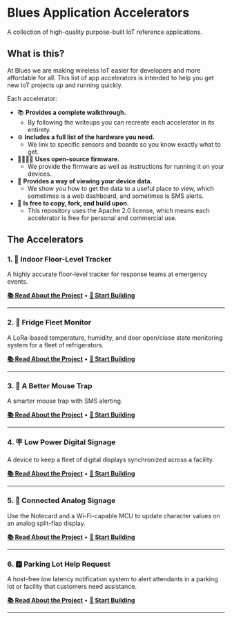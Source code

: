 # Blues Application Accelerators

A collection of high-quality purpose-built IoT reference applications.

## What is this?

At Blues we are making wireless IoT easier for developers and more affordable for all. This list of app accelerators is intended to help you get new IoT projects up and running quickly.

Each accelerator:

* 📚 **Provides a complete walkthrough.**
  * By following the writeups you can recreate each accelerator in its entirety.
* ⚙️ **Includes a full list of the hardware you need.**
  * We link to specific sensors and boards so you know exactly what to get.
* 👨‍💻👩‍💻 **Uses open-source firmware.**
  * We provide the firmware as well as instructions for running it on your devices.
* 📱 **Provides a way of viewing your device data.**
  * We show you how to get the data to a useful place to view, which sometimes is a web dashboard, and sometimes is SMS alerts.
* 📘 **Is free to copy, fork, and build upon.**
  * This repository uses the Apache 2.0 license, which means each accelerator is free for personal and commercial use.

## The Accelerators

### 1. 🏢 Indoor Floor-Level Tracker

A highly accurate floor-level tracker for response teams at emergency events.

<p>
  <a href="https://www.hackster.io/blues-wireless/building-an-indoor-floor-level-tracker-for-response-teams-cacf5c"><b>📚 Read About the Project</b></a> •
  <a href="./indoor-floor-level-tracker/"><b>🔧 Start Building</b></a>
</p>

---

### 2. 🧊 Fridge Fleet Monitor

A LoRa-based temperature, humidity, and door open/close state monitoring system for a fleet of refrigerators.

<p>
  <a href="https://www.hackster.io/blues-wireless/refrigerator-fleet-monitoring-made-easy-with-lora-e6163e"><b>📚 Read About the Project</b></a> •
  <a href="./fridge-fleet-monitor/"><b>🔧 Start Building</b></a>
</p>

---

### 3. 🐁 A Better Mouse Trap

A smarter mouse trap with SMS alerting.

<p>
  <a href="https://www.hackster.io/hendersoncarlton/i-love-checking-on-mousetraps-said-no-one-ever-52c5e7"><b>📚 Read About the Project</b></a> •
  <a href="./better-mouse-trap/"><b>🔧 Start Building</b></a>
</p>

---

### 4. 🪧 Low Power Digital Signage

A device to keep a fleet of digital displays synchronized across a facility.

<p>
  <a href="https://www.hackster.io/brandonsatrom/build-a-fleet-of-low-power-cloud-connected-e-ink-displays-d588e7"><b>📚 Read About the Project</b></a> •
  <a href="./low-power-digital-signage/"><b>🔧 Start Building</b></a>
</p>

---

### 5. 🚞 Connected Analog Signage

Use the Notecard and a Wi-Fi-capable MCU to update character values on an analog split-flap display.

<p>
  <a href="https://www.hackster.io/brandonsatrom/build-a-cellular-powered-fleet-of-split-flap-displays-a8dc0f"><b>📚 Read About the Project</b></a> •
  <a href="./analog-signage/"><b>🔧 Start Building</b></a>
</p>

---

### 6. 🅿️ Parking Lot Help Request

A host-free low latency notification system to alert attendants in a parking lot or facility that customers need assistance.

<p>
  <a href="https://www.hackster.io/blues-wireless/host-free-smart-parking-lot-help-request-device-f4a03c"><b>📚 Read About the Project</b></a> •
  <a href="./parking-lot-help-request/"><b>🔧 Start Building</b></a>
</p>

---